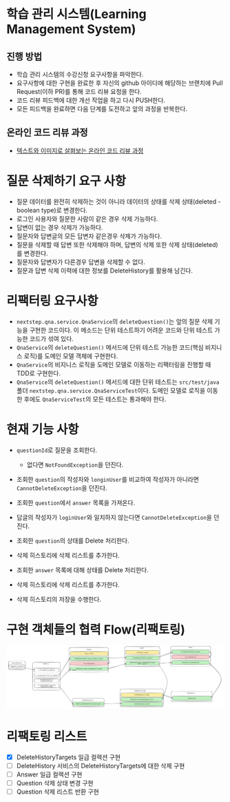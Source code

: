 # 학습 관리 시스템(Learning Management System)
## 진행 방법
* 학습 관리 시스템의 수강신청 요구사항을 파악한다.
* 요구사항에 대한 구현을 완료한 후 자신의 github 아이디에 해당하는 브랜치에 Pull Request(이하 PR)를 통해 코드 리뷰 요청을 한다.
* 코드 리뷰 피드백에 대한 개선 작업을 하고 다시 PUSH한다.
* 모든 피드백을 완료하면 다음 단계를 도전하고 앞의 과정을 반복한다.

## 온라인 코드 리뷰 과정
* [텍스트와 이미지로 살펴보는 온라인 코드 리뷰 과정](https://github.com/next-step/nextstep-docs/tree/master/codereview)

# 질문 삭제하기 요구 사항
- 질문 데이터를 완전히 삭제하는 것이 아니라 데이터의 상태를 삭제 상태(deleted - boolean type)로 변경한다.
- 로그인 사용자와 질문한 사람이 같은 경우 삭제 가능하다.
- 답변이 없는 경우 삭제가 가능하다.
- 질문자와 답변글의 모든 답변자 같은경우 삭제가 가능하다.
- 질문을 삭제할 때 답변 또한 삭제해야 하며, 답변의 삭제 또한 삭제 상태(deleted)를 변경한다.
- 질문자와 답변자가 다른경우 답변을 삭제할 수 없다.
- 질문과 답변 삭제 이력에 대한 정보를 DeleteHistory를 활용해 남긴다.

# 리팩터링 요구사항
- `nextstep.qna.service.QnaService`의 `deleteQuestion()`는 앞의 질문 삭제 기능을 구현한 코드이다. 이 메소드는 단위 테스트하기 어려운 코드와 단위 테스트 가능한 코드가 섞여 있다.
- `QnaService`의 `deleteQuestion()` 메서드에 단위 테스트 가능한 코드(핵심 비지니스 로직)를 도메인 모델 객체에 구현한다.
- `QnaService`의 비지니스 로직을 도메인 모델로 이동하는 리팩터링을 진행할 때 TDD로 구현한다.
- `QnaService`의 `deleteQuestion()` 메서드에 대한 단위 테스트는 `src/test/java` 폴더 `nextstep.qna.service.QnaServiceTest`이다. 도메인 모델로 로직을 이동한 후에도 `QnaServiceTest`의 모든 테스트는 통과해야 한다.

# 현재 기능 사항
- `questionId`로 질문을 조회한다.
    - 없다면 `NotFoundException`을 던진다.
- 조회한 `question`의 작성자와 `longinUser`를 비교하여 작성자가 아니라면 `CannotDeleteException`을 던진다.

- 조회한 `question`에서 `answer` 목록을 가져온다.
- 답글의 작성자가 `loginUser`와 일치하지 않는다면 `CannotDeleteException`을 던진다.

- 조회한 `question`의 상태를 Delete 처리한다.
- 삭제 히스토리에 삭제 리스트를 추가한다.
- 조회한 `answer` 목록에 대해 상태를 Delete 처리한다.
- 삭제 히스토리에 삭제 리스트를 추가한다.
- 삭제 히스토리의 저장을 수행한다.

# 구현 객체들의 협력 Flow(리팩토링)
![그림](./images/image001.png)

# 리팩토링 리스트
- [x] DeleteHistoryTargets 일급 컬렉션 구현
- [ ] DeleteHistory 서비스의 DeleteHistoryTargets에 대한 삭제 구현
- [ ] Answer 일급 컬렉션 구현
- [ ] Question 삭제 상태 변경 구현
- [ ] Question 삭제 리스트 반환 구현
